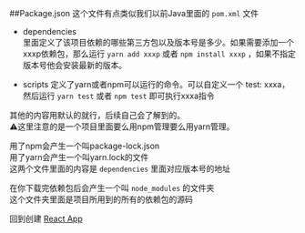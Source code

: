 ##Package.json
这个文件有点类似我们以前Java里面的 `pom.xml` 文件  


* dependencies  
里面定义了该项目依赖的哪些第三方包以及版本号是多少。如果需要添加一个xxxp依赖包，那么运行 `yarn add xxxp` 或者 `npm install xxxp` ，如果不指定版本号他会安装最新的版本。


* scripts
定义了yarn或者npm可以运行的命令。可以自定义一个 test: xxxa， 然后运行 `yarn test` 或者 `npm test` 即可执行xxxa指令

其他的内容用默认的就行，后续自己会了解到的。  
⚠️这里注意的是一个项目里面要么用npm管理要么用yarn管理。

用了npm会产生一个叫package-lock.json  
用了yarn会产生一个叫yarn.lock的文件  
这两个文件里面的内容是 `dependencies` 里面对应版本号的地址

在你下载完依赖包后会产生一个叫 `node_modules` 的文件夹  
这个文件夹里面是项目所用到的所有的依赖包的源码

回到创建 [React App](start.md) 